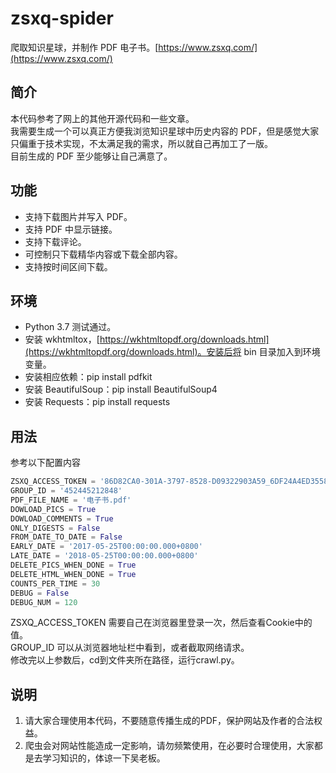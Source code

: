 # zsxq-spider

爬取知识星球，并制作 PDF 电子书。[https://www.zsxq.com/](https://www.zsxq.com/)

## 简介

本代码参考了网上的其他开源代码和一些文章。  
我需要生成一个可以真正方便我浏览知识星球中历史内容的 PDF，但是感觉大家只偏重于技术实现，不太满足我的需求，所以就自己再加工了一版。  
目前生成的 PDF 至少能够让自己满意了。

## 功能

* 支持下载图片并写入 PDF。
* 支持 PDF 中显示链接。
* 支持下载评论。
* 可控制只下载精华内容或下载全部内容。
* 支持按时间区间下载。

## 环境

* Python 3.7 测试通过。
* 安装 wkhtmltox，[https://wkhtmltopdf.org/downloads.html](https://wkhtmltopdf.org/downloads.html)。安装后将 bin 目录加入到环境变量。
* 安装相应依赖：pip install pdfkit
* 安装 BeautifulSoup：pip install BeautifulSoup4
* 安装 Requests：pip install requests

## 用法

参考以下配置内容
```python
ZSXQ_ACCESS_TOKEN = '86D82CA0-301A-3797-8528-D09322903A59_6DF24A4ED3558CD4' # 登录后Cookie中的Token
GROUP_ID = '452445212848'                                                   # 知识星球中的小组ID
PDF_FILE_NAME = '电子书.pdf'                                                # 生成PDF文件的名字
DOWLOAD_PICS = True                                                         # 是否下载图片 True | False 下载会导致程序变慢
DOWLOAD_COMMENTS = True                                                     # 是否下载评论
ONLY_DIGESTS = False                                                        # True-只精华 | False-全部
FROM_DATE_TO_DATE = False                                                   # 按时间区间下载
EARLY_DATE = '2017-05-25T00:00:00.000+0800'                                 # 最早时间 当FROM_DATE_TO_DATE=True时生效 为空表示不限制 形如'2017-05-25T00:00:00.000+0800'
LATE_DATE = '2018-05-25T00:00:00.000+0800'                                  # 最晚时间 当FROM_DATE_TO_DATE=True时生效 为空表示不限制 形如'2017-05-25T00:00:00.000+0800'
DELETE_PICS_WHEN_DONE = True                                                # 运行完毕后是否删除下载的图片
DELETE_HTML_WHEN_DONE = True                                                # 运行完毕后是否删除生成的HTML
COUNTS_PER_TIME = 30                                                        # 每次请求加载几个主题 最大可设置为30
DEBUG = False                                                               # DEBUG开关
DEBUG_NUM = 120                                                             # DEBUG时 跑多少条数据后停止 需与COUNTS_PER_TIME结合考虑
```
ZSXQ_ACCESS_TOKEN 需要自己在浏览器里登录一次，然后查看Cookie中的值。  
GROUP_ID 可以从浏览器地址栏中看到，或者截取网络请求。  
修改完以上参数后，cd到文件夹所在路径，运行crawl.py。  

## 说明

1. 请大家合理使用本代码，不要随意传播生成的PDF，保护网站及作者的合法权益。
2. 爬虫会对网站性能造成一定影响，请勿频繁使用，在必要时合理使用，大家都是去学习知识的，体谅一下吴老板。
